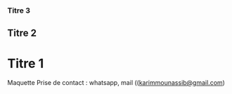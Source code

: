### Titre 3
## Titre 2
# Titre 1
Maquette
Prise de contact : whatsapp, mail ((karimmounassib@gmail.com)
